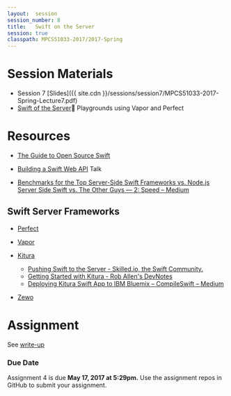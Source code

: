 ```yaml
---
layout:  session
session_number: 8
title:   Swift on the Server
session: true
classpath: MPCS51033-2017/2017-Spring
---
```


Session Materials
====================================================================================================
* Session 7 [Slides]({{ site.cdn }}/sessions/session7/MPCS51033-2017-Spring-Lecture7.pdf)
* [Swift of the Server](https://github.com/uchicago-cloud/mpcs51033-2017-spring-playground/tree/master/swift-server) Playgrounds using Vapor and Perfect

Resources
====================================================================================================

* [The Guide to Open Source Swift](https://news.realm.io/news/open-source-swift-guide/)

* [Building a Swift Web API](http://news.realm.io/news/kyle-fuller-building-a-swift-web-api-try-swift-2017/) Talk

* [Benchmarks for the Top Server-Side Swift Frameworks vs. Node.js](https://medium.com/@rymcol/benchmarks-for-the-top-server-side-swift-frameworks-vs-node-js-24460cfe0beb)
[Server Side Swift vs. The Other Guys — 2: Speed – Medium](https://medium.com/@qutheory/server-side-swift-vs-the-other-guys-2-speed-ca65b2f79505)


Swift Server Frameworks
----------------------------------------------------------------------------------------------------
* [Perfect](https://github.com/perfectlySoft/Perfect)

* [Vapor](https://github.com/vapor/Vapor)

* [Kitura](https://github.com/ibm-swift/kitura)
  * [Pushing Swift to the Server -  Skilled.io, the Swift Community.](https://www.skilled.io/u/swiftsummit/pushing-swift-to-the-server)
  * [Getting Started with Kitura - Rob Allen's DevNotes](https://akrabat.com/kitura-tutorial/)
  * [Deploying Kitura Swift App to IBM Bluemix – CompileSwift – Medium](https://medium.com/compileswift/deploying-kitura-swift-app-to-ibm-bluemix-c884fb3de164)

* [Zewo](https://github.com/zewo/Zewo)

Assignment
============
See [write-up](mpcs51033-2017-spring-assignment5.pdf)

### Due Date ####
Assignment 4 is due **May 17, 2017 at 5:29pm.** Use the assignment repos in GitHub to submit your assignment.  
